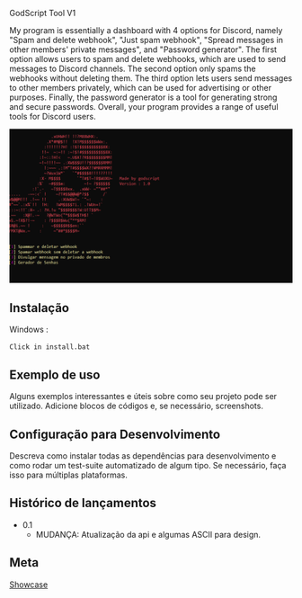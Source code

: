 GodScript Tool V1


My program is essentially a dashboard with 4 options for Discord, namely "Spam and delete webhook", "Just spam webhook", "Spread messages in other members' private messages", and "Password generator". The first option allows users to spam and delete webhooks, which are used to send messages to Discord channels. The second option only spams the webhooks without deleting them. The third option lets users send messages to other members privately, which can be used for advertising or other purposes. Finally, the password generator is a tool for generating strong and secure passwords. Overall, your program provides a range of useful tools for Discord users.





![](panel.png)

## Instalação

Windows :

```
Click in install.bat
```

## Exemplo de uso

Alguns exemplos interessantes e úteis sobre como seu projeto pode ser utilizado. Adicione blocos de códigos e, se necessário, screenshots.

 

## Configuração para Desenvolvimento

Descreva como instalar todas as dependências para desenvolvimento e como rodar um test-suite automatizado de algum tipo. Se necessário, faça isso para múltiplas plataformas.



## Histórico de lançamentos

* 0.1
    * MUDANÇA: Atualização da api e algumas ASCII para design.


## Meta

[Showcase](https://youtu.be/3ui_iIkxOU8)







